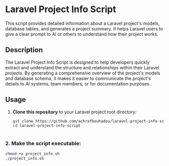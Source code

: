 # Laravel Project Info Script

This script provides detailed information about a Laravel project's models, database tables, and generates a project summary. It helps Laravel users to give a clear prompt to AI or others to understand how their project works.

## Description

The Laravel Project Info Script is designed to help developers quickly extract and understand the structure and relationships within their Laravel projects. By generating a comprehensive overview of the project's models and database schema, it makes it easier to communicate the project's details to AI systems, team members, or for documentation purposes.

## Usage

1. **Clone this repository** to your Laravel project root directory:
   ```bash
   git clone https://github.com/achrafbouhadou/laravel-project-info-script.git
   cd laravel-project-info-script
 
 ### 2. Make the script executable:
   ```bash
   chmod +x project_info.sh
 ./project_info.sh

